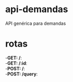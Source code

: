 # api-demandas
API genérica para demandas  

# rotas  

-**GET: /**:  
-**GET: /:id**:  
-**POST: /**:  
-**POST: /query**:

